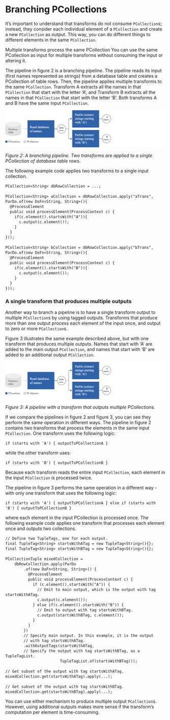 # Branching PCollections

It’s important to understand that transforms do not consume `PCollection`s; instead, they consider each individual element of a `PCollection` and create a new `PCollection` as output. This way, you can do different things to different elements in the same `PCollection`.

Multiple transforms process the same PCollection
You can use the same PCollection as input for multiple transforms without consuming the input or altering it.

The pipeline in figure 2 is a branching pipeline. The pipeline reads its input (first names represented as strings) from a database table and creates a PCollection of table rows. Then, the pipeline applies multiple transforms to the same `PCollection`. Transform A extracts all the names in that `PCollection` that start with the letter ‘A’, and Transform B extracts all the names in that `PCollection` that start with the letter ‘B’. Both transforms A and B have the same input `PCollection`.

![A branching pipeline. Two transforms are applied to a single PCollection of database table rows.](img/img.png)

_Figure 2: A branching pipeline. Two transforms are applied to a single PCollection of database table rows._

The following example code applies two transforms to a single input collection.

```
PCollection<String> dbRowCollection = ...;

PCollection<String> aCollection = dbRowCollection.apply("aTrans", ParDo.of(new DoFn<String, String>(){
  @ProcessElement
  public void processElement(ProcessContext c) {
    if(c.element().startsWith("A")){
      c.output(c.element());
    }
  }
}));

PCollection<String> bCollection = dbRowCollection.apply("bTrans", ParDo.of(new DoFn<String, String>(){
  @ProcessElement
  public void processElement(ProcessContext c) {
    if(c.element().startsWith("B")){
      c.output(c.element());
    }
  }
}));
```

### A single transform that produces multiple outputs

Another way to branch a pipeline is to have a single transform output to multiple `PCollection`s by using tagged outputs. Transforms that produce more than one output process each element of the input once, and output to zero or more `PCollection`s.

Figure 3 illustrates the same example described above, but with one transform that produces multiple outputs. Names that start with ‘A’ are added to the main output `PCollection`, and names that start with ‘B’ are added to an additional output `PCollection`.

![A pipeline with a transform that outputs multiple PCollections.](img/img.png)

_Figure 3: A pipeline with a transform that outputs multiple PCollections._

If we compare the pipelines in figure 2 and figure 3, you can see they perform the same operation in different ways. The pipeline in figure 2 contains two transforms that process the elements in the same input `PCollection`. One transform uses the following logic:

```
if (starts with 'A') { outputToPCollectionA }
```

while the other transform uses:

```
if (starts with 'B') { outputToPCollectionB }
```

Because each transform reads the entire input `PCollection`, each element in the input `PCollection` is processed twice.

The pipeline in figure 3 performs the same operation in a different way - with only one transform that uses the following logic:

```
if (starts with 'A') { outputToPCollectionA } else if (starts with 'B') { outputToPCollectionB }
```

where each element in the input PCollection is processed once.
The following example code applies one transform that processes each element once and outputs two collections.

```
// Define two TupleTags, one for each output.
final TupleTag<String> startsWithATag = new TupleTag<String>(){};
final TupleTag<String> startsWithBTag = new TupleTag<String>(){};

PCollectionTuple mixedCollection =
    dbRowCollection.apply(ParDo
        .of(new DoFn<String, String>() {
          @ProcessElement
          public void processElement(ProcessContext c) {
            if (c.element().startsWith("A")) {
              // Emit to main output, which is the output with tag startsWithATag.
              c.output(c.element());
            } else if(c.element().startsWith("B")) {
              // Emit to output with tag startsWithBTag.
              c.output(startsWithBTag, c.element());
            }
          }
        })
        // Specify main output. In this example, it is the output
        // with tag startsWithATag.
        .withOutputTags(startsWithATag,
        // Specify the output with tag startsWithBTag, as a TupleTagList.
                        TupleTagList.of(startsWithBTag)));

// Get subset of the output with tag startsWithATag.
mixedCollection.get(startsWithATag).apply(...);

// Get subset of the output with tag startsWithBTag.
mixedCollection.get(startsWithBTag).apply(...);
```

You can use either mechanism to produce multiple output `PCollection`s. However, using additional outputs makes more sense if the transform’s computation per element is time-consuming.

